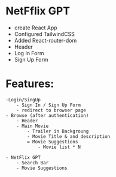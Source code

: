 # NetFflix GPT

 - create React App
 - Configured TailwindCSS
 - Added React-router-dom
 - Header 
 - Log In Form
 - Sign Up Form



 # Features:
    -Login/SingUp
        - Sign In / Sign Up Form
        - redirect to browser page
    - Browse (after authentication)
        - Header
        - Main Movie
            - Trailer in Backgroung
            - Movie Title & and description
            = Movie Suggestions
                - Movie list * N

    - NetFlix GPT 
        - Search Bar
        - Movie Suggestions